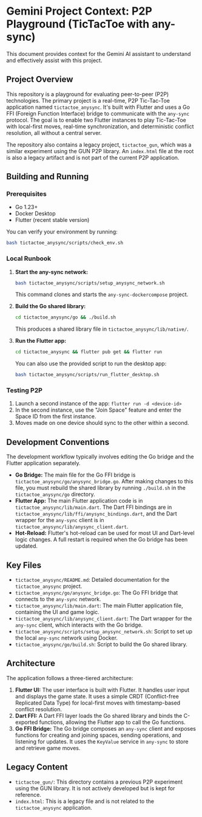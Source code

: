 # Gemini Project Context: P2P Playground (TicTacToe with any-sync)

This document provides context for the Gemini AI assistant to understand and effectively assist with this project.

## Project Overview

This repository is a playground for evaluating peer-to-peer (P2P) technologies. The primary project is a real-time, P2P Tic-Tac-Toe application named `tictactoe_anysync`. It's built with Flutter and uses a Go FFI (Foreign Function Interface) bridge to communicate with the `any-sync` protocol. The goal is to enable two Flutter instances to play Tic-Tac-Toe with local-first moves, real-time synchronization, and deterministic conflict resolution, all without a central server.

The repository also contains a legacy project, `tictactoe_gun`, which was a similar experiment using the GUN P2P library. An `index.html` file at the root is also a legacy artifact and is not part of the current P2P application.

## Building and Running

### Prerequisites

*   Go 1.23+
*   Docker Desktop
*   Flutter (recent stable version)

You can verify your environment by running:
```bash
bash tictactoe_anysync/scripts/check_env.sh
```

### Local Runbook

1.  **Start the any-sync network:**
    ```bash
    bash tictactoe_anysync/scripts/setup_anysync_network.sh
    ```
    This command clones and starts the `any-sync-dockercompose` project.

2.  **Build the Go shared library:**
    ```bash
    cd tictactoe_anysync/go && ./build.sh
    ```
    This produces a shared library file in `tictactoe_anysync/lib/native/`.

3.  **Run the Flutter app:**
    ```bash
    cd tictactoe_anysync && flutter pub get && flutter run
    ```
    You can also use the provided script to run the desktop app:
    ```bash
    bash tictactoe_anysync/scripts/run_flutter_desktop.sh
    ```

### Testing P2P

1.  Launch a second instance of the app: `flutter run -d <device-id>`
2.  In the second instance, use the "Join Space" feature and enter the Space ID from the first instance.
3.  Moves made on one device should sync to the other within a second.

## Development Conventions

The development workflow typically involves editing the Go bridge and the Flutter application separately.

*   **Go Bridge:** The main file for the Go FFI bridge is `tictactoe_anysync/go/anysync_bridge.go`. After making changes to this file, you must rebuild the shared library by running `./build.sh` in the `tictactoe_anysync/go` directory.
*   **Flutter App:** The main Flutter application code is in `tictactoe_anysync/lib/main.dart`. The Dart FFI bindings are in `tictactoe_anysync/lib/ffi/anysync_bindings.dart`, and the Dart wrapper for the `any-sync` client is in `tictactoe_anysync/lib/anysync_client.dart`.
*   **Hot-Reload:** Flutter's hot-reload can be used for most UI and Dart-level logic changes. A full restart is required when the Go bridge has been updated.

## Key Files

*   `tictactoe_anysync/README.md`: Detailed documentation for the `tictactoe_anysync` project.
*   `tictactoe_anysync/go/anysync_bridge.go`: The Go FFI bridge that connects to the `any-sync` network.
*   `tictactoe_anysync/lib/main.dart`: The main Flutter application file, containing the UI and game logic.
*   `tictactoe_anysync/lib/anysync_client.dart`: The Dart wrapper for the `any-sync` client, which interacts with the Go bridge.
*   `tictactoe_anysync/scripts/setup_anysync_network.sh`: Script to set up the local `any-sync` network using Docker.
*   `tictactoe_anysync/go/build.sh`: Script to build the Go shared library.

## Architecture

The application follows a three-tiered architecture:

1.  **Flutter UI:** The user interface is built with Flutter. It handles user input and displays the game state. It uses a simple CRDT (Conflict-free Replicated Data Type) for local-first moves with timestamp-based conflict resolution.
2.  **Dart FFI:** A Dart FFI layer loads the Go shared library and binds the C-exported functions, allowing the Flutter app to call the Go functions.
3.  **Go FFI Bridge:** The Go bridge composes an `any-sync` client and exposes functions for creating and joining spaces, sending operations, and listening for updates. It uses the `KeyValue` service in `any-sync` to store and retrieve game moves.

## Legacy Content

*   `tictactoe_gun/`: This directory contains a previous P2P experiment using the GUN library. It is not actively developed but is kept for reference.
*   `index.html`: This is a legacy file and is not related to the `tictactoe_anysync` application.
